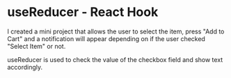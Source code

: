 # useReducer - React Hook 

I created a mini project that allows the user to select the item, press "Add to Cart" and a notification will appear depending on if the user checked "Select Item" or not.

useReducer is used to check the value of the checkbox field and show text accordingly.